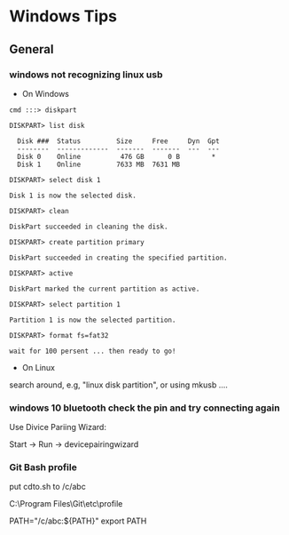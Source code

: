 
# Windows Tips

## General

### windows not recognizing linux usb

- On Windows

```
cmd :::> diskpart

DISKPART> list disk

  Disk ###  Status         Size     Free     Dyn  Gpt
  --------  -------------  -------  -------  ---  ---
  Disk 0    Online          476 GB      0 B        *
  Disk 1    Online         7633 MB  7631 MB

DISKPART> select disk 1

Disk 1 is now the selected disk.

DISKPART> clean

DiskPart succeeded in cleaning the disk.

DISKPART> create partition primary

DiskPart succeeded in creating the specified partition.

DISKPART> active

DiskPart marked the current partition as active.

DISKPART> select partition 1

Partition 1 is now the selected partition.

DISKPART> format fs=fat32

wait for 100 persent ... then ready to go!

```

- On Linux

search around, e.g, "linux disk partition", or using mkusb ....


### windows 10 bluetooth check the pin and try connecting again

Use Divice Pariing Wizard:

Start -> Run -> devicepairingwizard

### Git Bash profile

put cdto.sh to /c/abc

C:\Program Files\Git\etc\profile

PATH="/c/abc:${PATH}"
export PATH




